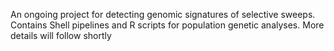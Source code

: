 An ongoing project for detecting genomic signatures of  selective sweeps. Contains Shell pipelines and R scripts for population genetic analyses.
More details will follow shortly
